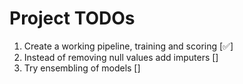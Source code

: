 # Project TODOs

1. Create a working pipeline, training and scoring [✅]
1. Instead of removing null values add imputers []
1. Try ensembling of models []
